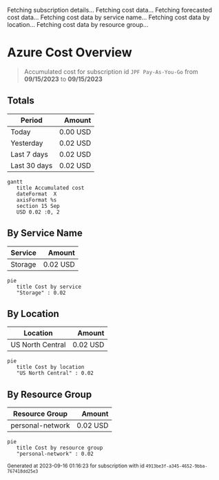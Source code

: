 Fetching subscription details...
Fetching cost data...
Fetching forecasted cost data...
Fetching cost data by service name...
Fetching cost data by location...
Fetching cost data by resource group...
# Azure Cost Overview

> Accumulated cost for subscription id `JPF Pay-As-You-Go` from **09/15/2023** to **09/15/2023**

## Totals

|Period|Amount|
|---|---:|
|Today|0.00 USD|
|Yesterday|0.02 USD|
|Last 7 days|0.02 USD|
|Last 30 days|0.02 USD|

```mermaid
gantt
   title Accumulated cost
   dateFormat  X
   axisFormat %s
   section 15 Sep
   USD 0.02 :0, 2
```

## By Service Name

|Service|Amount|
|---|---:|
|Storage|0.02 USD|

```mermaid
pie
   title Cost by service
   "Storage" : 0.02
```

## By Location

|Location|Amount|
|---|---:|
|US North Central|0.02 USD|

```mermaid
pie
   title Cost by location
   "US North Central" : 0.02
```

## By Resource Group

|Resource Group|Amount|
|---|---:|
|personal-network|0.02 USD|

```mermaid
pie
   title Cost by resource group
   "personal-network" : 0.02
```

<sup>Generated at 2023-09-16 01:16:23 for subscription with id `4913be3f-a345-4652-9bba-767418dd25e3`</sup>
